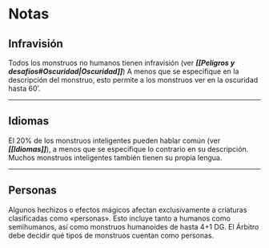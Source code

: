 # Notas

## Infravisión 

Todos los monstruos no humanos tienen infravisión (ver **_[[Peligros y desafíos#Oscuridad|Oscuridad]]_**) A menos que se especifique en la descripción del monstruo, esto permite a los monstruos ver en la oscuridad hasta 60’. 

---

## Idiomas 

El 20% de los monstruos inteligentes pueden hablar común (ver **_[[Idiomas]]_**), a menos que se especifique lo contrario en su descripción. Muchos monstruos inteligentes también tienen su propia lengua. 

---

## Personas 

Algunos hechizos o efectos mágicos afectan exclusivamente a criaturas clasificadas como «personas». Esto incluye tanto a humanos como semihumanos, así como monstruos humanoides de hasta 4+1 DG. El Árbitro debe decidir qué tipos de monstruos cuentan como personas.